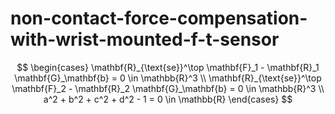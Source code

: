 # non-contact-force-compensation-with-wrist-mounted-f-t-sensor
$$
\begin{cases}
\mathbf{R}_{\text{se}}^\top \mathbf{F}_1 - \mathbf{R}_1 \mathbf{G}_\mathbf{b} = 0 \in \mathbb{R}^3 \\
\mathbf{R}_{\text{se}}^\top \mathbf{F}_2 - \mathbf{R}_2 \mathbf{G}_\mathbf{b} = 0 \in \mathbb{R}^3 \\
a^2 + b^2 + c^2 + d^2 - 1 = 0 \in \mathbb{R}
\end{cases}
$$
